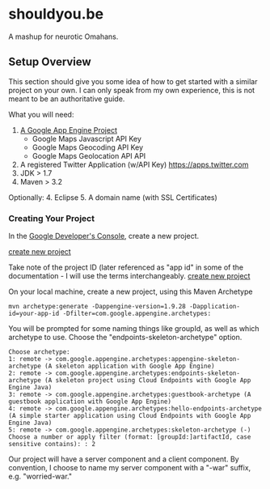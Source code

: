# shouldyou.be
A mashup for neurotic Omahans.

## Setup Overview 
This section should give you some idea of how to get started with a similar project on your own.  I can only speak from my own experience, this is not meant to be an authoritative guide.

What you will need:
1. [A Google App Engine Project](https://console.developers.google.com)
    - Google Maps Javascript API Key
    - Google Maps Geocoding API Key
    - Google Maps Geolocation API API 
1. A registered Twitter Application (w/API Key) https://apps.twitter.com
1. JDK > 1.7
1. Maven > 3.2

Optionally:
4. Eclipse
5. A domain name (with SSL Certificates)

### Creating Your Project
In the [Google Developer's Console](https://console.developers.google.com), create a new project.

[create new project](docs/images/01)


Take note of the project ID (later referenced as "app id" in some of the documentation - I will use the terms interchangeably.
[create new project](docs/images/02)

On your local machine, create a new project, using this Maven Archetype

```
mvn archetype:generate -Dappengine-version=1.9.28 -Dapplication-id=your-app-id -Dfilter=com.google.appengine.archetypes:
```

You will be prompted for some naming things like groupId, as well as which archetype to use. Choose the "endpoints-skeleton-archetype" option.
```
Choose archetype:
1: remote -> com.google.appengine.archetypes:appengine-skeleton-archetype (A skeleton application with Google App Engine)
2: remote -> com.google.appengine.archetypes:endpoints-skeleton-archetype (A skeleton project using Cloud Endpoints with Google App Engine Java)
3: remote -> com.google.appengine.archetypes:guestbook-archetype (A guestbook application with Google App Engine)
4: remote -> com.google.appengine.archetypes:hello-endpoints-archetype (A simple starter application using Cloud Endpoints with Google App Engine Java)
5: remote -> com.google.appengine.archetypes:skeleton-archetype (-)
Choose a number or apply filter (format: [groupId:]artifactId, case sensitive contains): : 2
```

Our project will have a server component and a client component.  By convention, I choose to name my server component with a "-war" suffix, e.g. "worried-war."  